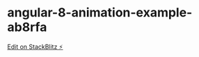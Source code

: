 # angular-8-animation-example-ab8rfa

[Edit on StackBlitz ⚡️](https://stackblitz.com/edit/angular-8-animation-example-ab8rfa)